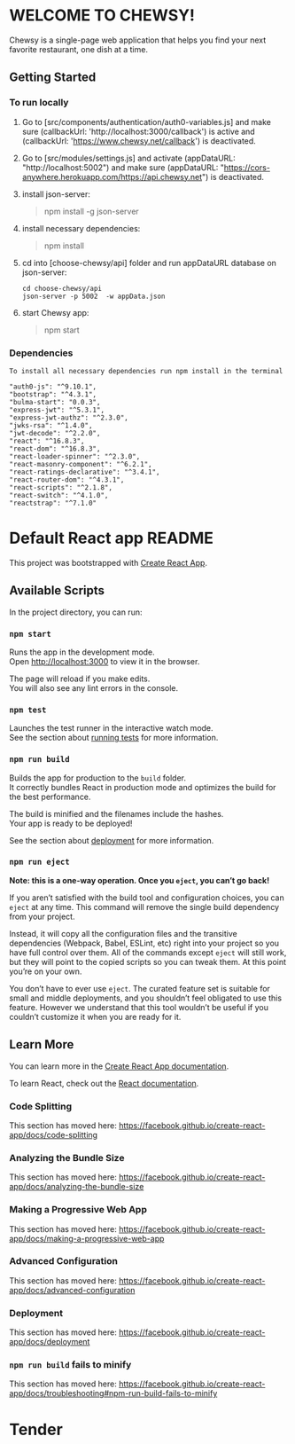 # WELCOME TO CHEWSY!
Chewsy is a single-page web application that helps you find your next favorite restaurant, one dish at a time.

## Getting Started
### To run locally
1. Go to [src/components/authentication/auth0-variables.js] and make sure (callbackUrl: 'http://localhost:3000/callback') is active and (callbackUrl: 'https://www.chewsy.net/callback') is deactivated.

2. Go to [src/modules/settings.js] and activate (appDataURL: "http://localhost:5002") and make sure (appDataURL: "https://cors-anywhere.herokuapp.com/https://api.chewsy.net") is deactivated.

3. install json-server:
    >npm install -g json-server

4. install necessary dependencies:
    >npm install

4. cd into [choose-chewsy/api] folder and run appDataURL database on json-server:
    ```
    cd choose-chewsy/api
    json-server -p 5002  -w appData.json
    ```

5. start Chewsy app:
    > npm start


### Dependencies
```
To install all necessary dependencies run npm install in the terminal
```

    "auth0-js": "^9.10.1",
    "bootstrap": "^4.3.1",
    "bulma-start": "0.0.3",
    "express-jwt": "^5.3.1",
    "express-jwt-authz": "^2.3.0",
    "jwks-rsa": "^1.4.0",
    "jwt-decode": "^2.2.0",
    "react": "^16.8.3",
    "react-dom": "^16.8.3",
    "react-loader-spinner": "^2.3.0",
    "react-masonry-component": "^6.2.1",
    "react-ratings-declarative": "^3.4.1",
    "react-router-dom": "^4.3.1",
    "react-scripts": "^2.1.8",
    "react-switch": "^4.1.0",
    "reactstrap": "^7.1.0"



# Default React app README
This project was bootstrapped with [Create React App](https://github.com/facebook/create-react-app).

## Available Scripts

In the project directory, you can run:

### `npm start`

Runs the app in the development mode.<br>
Open [http://localhost:3000](http://localhost:3000) to view it in the browser.

The page will reload if you make edits.<br>
You will also see any lint errors in the console.

### `npm test`

Launches the test runner in the interactive watch mode.<br>
See the section about [running tests](https://facebook.github.io/create-react-app/docs/running-tests) for more information.

### `npm run build`

Builds the app for production to the `build` folder.<br>
It correctly bundles React in production mode and optimizes the build for the best performance.

The build is minified and the filenames include the hashes.<br>
Your app is ready to be deployed!

See the section about [deployment](https://facebook.github.io/create-react-app/docs/deployment) for more information.

### `npm run eject`

**Note: this is a one-way operation. Once you `eject`, you can’t go back!**

If you aren’t satisfied with the build tool and configuration choices, you can `eject` at any time. This command will remove the single build dependency from your project.

Instead, it will copy all the configuration files and the transitive dependencies (Webpack, Babel, ESLint, etc) right into your project so you have full control over them. All of the commands except `eject` will still work, but they will point to the copied scripts so you can tweak them. At this point you’re on your own.

You don’t have to ever use `eject`. The curated feature set is suitable for small and middle deployments, and you shouldn’t feel obligated to use this feature. However we understand that this tool wouldn’t be useful if you couldn’t customize it when you are ready for it.

## Learn More

You can learn more in the [Create React App documentation](https://facebook.github.io/create-react-app/docs/getting-started).

To learn React, check out the [React documentation](https://reactjs.org/).

### Code Splitting

This section has moved here: https://facebook.github.io/create-react-app/docs/code-splitting

### Analyzing the Bundle Size

This section has moved here: https://facebook.github.io/create-react-app/docs/analyzing-the-bundle-size

### Making a Progressive Web App

This section has moved here: https://facebook.github.io/create-react-app/docs/making-a-progressive-web-app

### Advanced Configuration

This section has moved here: https://facebook.github.io/create-react-app/docs/advanced-configuration

### Deployment

This section has moved here: https://facebook.github.io/create-react-app/docs/deployment

### `npm run build` fails to minify

This section has moved here: https://facebook.github.io/create-react-app/docs/troubleshooting#npm-run-build-fails-to-minify
# Tender
